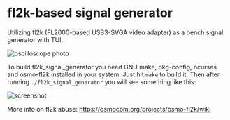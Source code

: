 # fl2k-based signal generator

Utilizing fl2k (FL2000-based USB3-SVGA video adapter) as a bench signal generator with TUI.

![oscilloscope photo](https://l29ah.github.io/triangle.jpeg)

To build fl2k_signal_generator you need GNU make, pkg-config, ncurses and osmo-fl2k installed in your system. Just hit `make` to build it. Then after running `./fl2k_signal_generator` you will see something like this:

![screenshot](https://l29ah.github.io/fl2k_signal_generator_screenshot.png)

More info on fl2k abuse: https://osmocom.org/projects/osmo-fl2k/wiki
